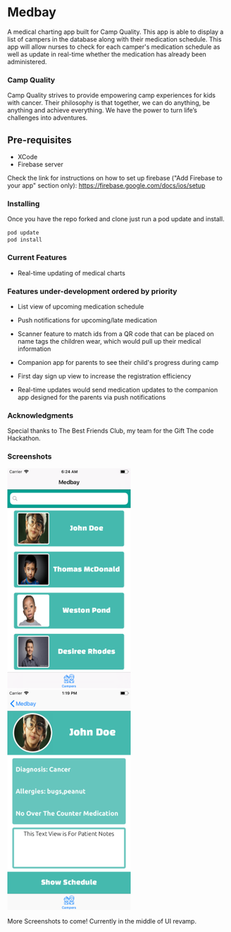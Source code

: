 # Medbay

A medical charting app built for Camp Quality. This app is able to display a list of campers in the database along with their medication schedule. This app will allow nurses to check for each camper's medication schedule as well as update in real-time whether the medication has already been administered.

### Camp Quality

Camp Quality strives to provide empowering camp experiences for kids with cancer. Their philosophy is that together, we can do anything, be anything and achieve everything. We have the power to turn life’s challenges into adventures.

## Pre-requisites

- XCode
- Firebase server

Check the link for instructions on how to set up firebase ("Add Firebase to your app" section only): https://firebase.google.com/docs/ios/setup

### Installing

Once you have the repo forked and clone just run a pod update and install.

```
pod update
pod install
```

### Current Features

- Real-time updating of medical charts

### Features under-development ordered by priority

- List view of upcoming medication schedule
- Push notifications for upcoming/late medication
- Scanner feature to match ids from a QR code that can be placed on name tags the children wear, which would pull up their medical information

- Companion app for parents to see their child's progress during camp
- First day sign up view to increase the registration efficiency
- Real-time updates would send medication updates to the companion app designed for the parents via push notifications

### Acknowledgments

Special thanks to The Best Friends Club, my team for the Gift The code Hackathon.

### Screenshots

<img src="https://github.com/dru1208/camp-quality-gift-the-code/blob/master/medical-access-mobile/camp-quality-nurseApp-iOS/Screenshots/medbayLandingPage.png" width="280" height="500">

<img src="https://github.com/dru1208/camp-quality-gift-the-code/blob/master/medical-access-mobile/camp-quality-nurseApp-iOS/Screenshots/medbayDetailView.png" width="280" height="500">

More Screenshots to come! Currently in the middle of UI revamp.
